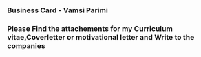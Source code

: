 ### Business Card - Vamsi Parimi
### Please Find the attachements for my Curriculum vitae,Coverletter or motivational letter and Write to the companies ##
